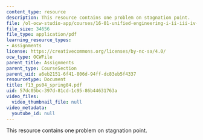 ```yaml
---
content_type: resource
description: This resource contains one problem on stagnation point.
file: /ol-ocw-studio-app/courses/16-01-unified-engineering-i-ii-iii-iv-fall-2005-spring-2006/57dc05bc397d81cd1c9586b44631763a_f13_ps04_spring04.pdf
file_size: 34656
file_type: application/pdf
learning_resource_types:
- Assignments
license: https://creativecommons.org/licenses/by-nc-sa/4.0/
ocw_type: OCWFile
parent_title: Assignments
parent_type: CourseSection
parent_uid: a6eb2151-6f41-806d-94ff-dc83eb5f4337
resourcetype: Document
title: f13_ps04_spring04.pdf
uid: 57dc05bc-397d-81cd-1c95-86b44631763a
video_files:
  video_thumbnail_file: null
video_metadata:
  youtube_id: null
---
```

This resource contains one problem on stagnation point.